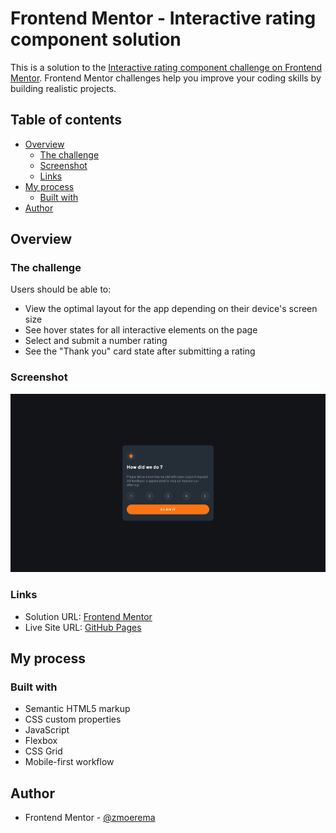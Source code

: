 # Frontend Mentor - Interactive rating component solution

This is a solution to the [Interactive rating component challenge on Frontend Mentor](https://www.frontendmentor.io/challenges/interactive-rating-component-koxpeBUmI). Frontend Mentor challenges help you improve your coding skills by building realistic projects. 

## Table of contents

- [Overview](#overview)
  - [The challenge](#the-challenge)
  - [Screenshot](#screenshot)
  - [Links](#links)
- [My process](#my-process)
  - [Built with](#built-with)
- [Author](#author)

## Overview

### The challenge

Users should be able to:

- View the optimal layout for the app depending on their device's screen size
- See hover states for all interactive elements on the page
- Select and submit a number rating
- See the "Thank you" card state after submitting a rating

### Screenshot

![screenshot-desktop](./screenshots/screenshot-desktop.png)

### Links

- Solution URL: [Frontend Mentor](https://www.frontendmentor.io/solutions/interactive-rating-component-4oBTPePKCC)
- Live Site URL: [GitHub Pages](https://zmoerema.github.io/frontend-mentor-interactive-rating-component/)

## My process

### Built with

- Semantic HTML5 markup
- CSS custom properties
- JavaScript
- Flexbox
- CSS Grid
- Mobile-first workflow

## Author

- Frontend Mentor - [@zmoerema](https://www.frontendmentor.io/profile/zmoerema)
